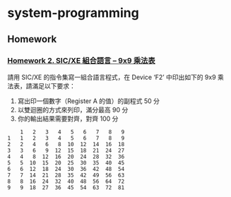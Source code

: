 # system-programming

## Homework

### [Homework 2. SIC/XE 組合語言 – 9x9 乘法表](https://github.com/ridemountainpig/system_programming/tree/main/Homework/homework2)
請用 SIC/XE 的指令集寫一組合語言程式，在 Device ‘F2’ 中印出如下的 9x9 乘法表，請滿足以下要求：
1. 寫出印一個數字（Register A 的值）的副程式 50 分
2. 以雙迴圈的方式來列印，滿分最高 90 分
3. 你的輸出結果需要對齊，對齊 100 分
```
    1   2   3   4   5   6   7   8   9
1   1   2   3   4   5   6   7   8   9
2   2   4   6   8  10  12  14  16  18
3   3   6   9  12  15  18  21  24  27
4   4   8  12  16  20  24  28  32  36
5   5  10  15  20  25  30  35  40  45
6   6  12  18  24  30  36  42  48  54
7   7  14  21  28  35  42  49  56  63
8   8  16  24  32  40  48  56  64  72
9   9  18  27  36  45  54  63  72  81
```

